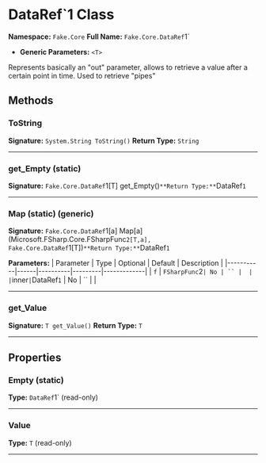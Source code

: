 # DataRef`1 Class

**Namespace:** `Fake.Core`
**Full Name:** `Fake.Core.DataRef`1`
- **Generic Parameters:** `<T>`

Represents basically an "out" parameter, allows to retrieve a value after a certain point in time.
 Used to retrieve "pipes"

## Methods

### ToString

**Signature:** `System.String ToString()`
**Return Type:** `String`

---

### get_Empty (static)

**Signature:** `Fake.Core.DataRef`1[T] get_Empty()`
**Return Type:** `DataRef`1`

---

### Map (static) (generic)

**Signature:** `Fake.Core.DataRef`1[a] Map[a](Microsoft.FSharp.Core.FSharpFunc`2[T,a], Fake.Core.DataRef`1[T])`
**Return Type:** `DataRef`1`

**Parameters:**
| Parameter | Type | Optional | Default | Description |
|-----------|------|----------|---------|-------------|
| `f` | `FSharpFunc`2` | No | `` |  |
| `inner` | `DataRef`1` | No | `` |  |

---

### get_Value

**Signature:** `T get_Value()`
**Return Type:** `T`

---

## Properties

### Empty (static)

**Type:** `DataRef`1` (read-only)

---

### Value

**Type:** `T` (read-only)

---